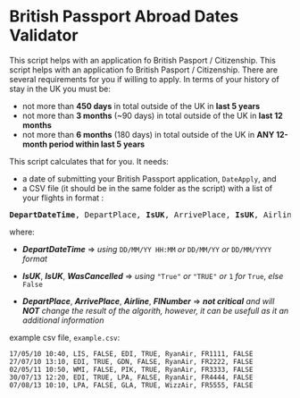 # British Passport Abroad Dates Validator

This script helps with an application fo British Pasport / Citizenship.
This script helps with an application fo British Pasport / Citizenship.
There are several requirements for you if willing to apply.
In terms of your history of stay in the UK you must be:
  *   not more than **450 days** in total outside of the UK in **last 5 years**
  *   not more than **3 months** (~90 days) in total outside of the UK in **last 12 months**
  *   not more than **6 months** (180 days) in total  outside of the UK in **ANY 12-month period within last 5 years**

This script calculates that for you. 
It needs:
* a date of submitting your British Passport application, `DateApply`, and
* a CSV file (it should be in the same folder as the script) with a list  of your flights in format :

<pre><b>DepartDateTime</b>, DepartPlace, <b>IsUK</b>, ArrivePlace, <b>IsUK</b>, Airline, FlNumber, <b>WasCancelled</b></pre>

  where:
  
 * ***DepartDateTime*** => *using* `DD/MM/YY HH:MM` *or* `DD/MM/YY` *or* `DD/MM/YYYY` *format*

 * ***IsUK***, ***IsUK***, ***WasCancelled*** => *using* `"True"` *or* `"TRUE"` *or* `1` *for* `True`, *else* `False`

 * ***DepartPlace***, ***ArrivePlace***, ***Airline***, ***FlNumber*** => ***not critical** and will **NOT** change the result of the algorith, however, it can be usefull as it an additional information*

 example csv file, `example.csv`:
  
    17/05/10 10:40, LIS, FALSE, EDI, TRUE, RyanAir, FR1111, FALSE
    27/07/10 13:10, EDI, TRUE, GDN, FALSE, RyanAir, FR2222, FALSE
    02/05/11 10:50, WMI, FALSE, PIK, TRUE, RyanAir, FR3333, FALSE
    30/07/13 12:20, EDI, TRUE, LPA, FALSE, RyanAir, FR4444, FALSE
    07/08/13 10:10, LPA, FALSE, GLA, TRUE, WizzAir, FR5555, FALSE
